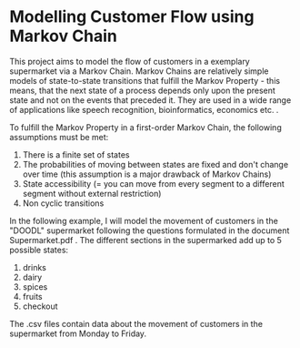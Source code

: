 # Modelling Customer Flow using Markov Chain
This project aims to model the flow of customers in a exemplary supermarket via a Markov Chain.
Markov Chains are relatively simple models of state-to-state transitions that fulfill the Markov Property - this means, that the next state of a process depends only upon the present state and not on the events that preceded it. They are used in a wide range of applications like speech recognition, bioinformatics, economics etc. .

To fulfill the Markov Property in a first-order Markov Chain, the following assumptions must be met:
1. There is a finite set of states
2. The probabilities of moving between states are fixed and don't change over time (this assumption is a major drawback of Markov Chains)
3. State accessibility (= you can move from every segment to a different segment without external restriction)
4. Non cyclic transitions


In the following example, I will model the movement of customers in the "DOODL" supermarket following the questions formulated in the document Supermarket.pdf .
The different sections in the supermarked add up to 5 possible states:
1. drinks
2. dairy
3. spices
4. fruits
5. checkout

The .csv files contain data about the movement of customers in the supermarket from Monday to Friday.
